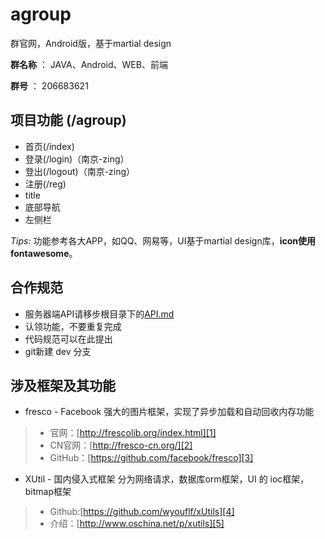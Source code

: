 # agroup
群官网，Android版，基于martial design

**群名称** ： JAVA、Android、WEB、前端

**群号** ： 206683621

## 项目功能 (/agroup)

- 首页(/index)
- 登录(/login)（南京-zing）
- 登出(/logout)（南京-zing）
- 注册(/reg)
- title
- 底部导航
- 左侧栏

*Tips:* 功能参考各大APP，如QQ、网易等，UI基于martial design库，**icon使用fontawesome**。

## 合作规范

- 服务器端API请移步根目录下的[API.md](https://github.com/bingblue/agroup/blob/master/API.md)
- 认领功能，不要重复完成
- 代码规范可以在此提出
- git新建 dev 分支

## 涉及框架及其功能
* fresco - Facebook 强大的图片框架，实现了异步加载和自动回收内存功能
> * 官网：[http://frescolib.org/index.html][1]
> * CN官网：[http://fresco-cn.org/][2]
> * GitHub：[https://github.com/facebook/fresco][3]

- XUtil - 国内侵入式框架 分为网络请求，数据库orm框架，UI 的 ioc框架，bitmap框架
> * Github:[https://github.com/wyouflf/xUtils][4]
> * 介绍：[http://www.oschina.net/p/xutils][5]

[1]:	http://frescolib.org/index.html
[2]:	http://fresco-cn.org/
[3]:	https://github.com/facebook/fresco
[4]:	https://github.com/wyouflf/xUtils
[5]:	http://www.oschina.net/p/xutils
